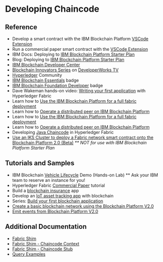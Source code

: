 # Developing Chaincode




## Reference

- Develop a smart contract with the IBM Blockchain Platform <a href="https://developer.ibm.com/tutorials/ibm-blockchain-platform-vscode-smart-contract/" target="_blank">VSCode Extension</a>
- Run a commercial paper smart contract with the <a href="https://developer.ibm.com/tutorials/run-commercial-paper-smart-contract-with-ibm-blockchain-vscode-extension" target="_blank">VSCode Extension</a>
- IBM Docs: Deploying to <a href="https://console.bluemix.net/docs/services/blockchain/develop_starter.html#deploying-a-business-networks-on-starter-plan" target="_blank">IBM Blockchain Platform Starter Plan</a>
- Blog: Deploying to <a href="https://hackernoon.com/deploy-a-business-network-on-free-ibm-blockchain-starter-plan-93fafb3dd997" target="_blank">IBM Blockchain Platform Starter Plan</a>
- <a href="https://developer.ibm.com/blockchain" target="_blank">IBM Blockchain Developer Center</a>
- <a href="https://developer.ibm.com/tv/blockchain-innovators" target="_blank">Blockchain Innovators Series</a> on <a href="https://developer.ibm.com/tv/" target="_blank">DeveloperWorks TV</a>
- <a href="https://hyperledger.github.io/composer/support/support-index.html" target="_blank">Hyperledger</a> Community
- <a href="https://developer.ibm.com/courses/all/blockchain-essentials" target="_blank">IBM Blockchain Essentials</a> badge
- <a href="https://developer.ibm.com/courses/all/ibm-blockchain-foundation-developer" target="_blank">IBM Blockchain Foundation Developer</a> badge
- Dave Wakeman hands-on video: <a href="https://youtu.be/sBg9R0r_7oA" target="_blank">Writing your first application</a> with Hyperledger Fabric
- Learn how to [Use the IBM Blockchain Platform for a full fabric deployment](https://developer.ibm.com/tutorials/ibm-blockchain-platform-for-icp-full-fabric-deployment/)
- Learn how to [Operate a distributed peer on IBM Blockchain Platform](https://developer.ibm.com/tutorials/operate-distributed-peer-on-ibm-blockchain-platform/)
- Learn how to [Use the IBM Blockchain Platform for a full fabric deployment](https://developer.ibm.com/tutorials/ibm-blockchain-platform-for-icp-full-fabric-deployment/)
- Learn how to [Operate a distributed peer on IBM Blockchain Platform](https://developer.ibm.com/tutorials/operate-distributed-peer-on-ibm-blockchain-platform/)
- Developing <a href="https://medium.com/@aleksobol/explained-java-chaincode-in-hyperledger-fabric-fc63fccc84a3" target="_blank">Java Chaincode</a> in Hyperledger Fabric
- <a href="https://developer.ibm.com/patterns/write-a-smart-contract-for-the-fabcarcommercial-paper-or-iks-cluster-with-saas-v2-beta-network-think" target="_blank">Use an IKS Cluster to deploy a Fabric network smart contract onto the Blockchain Platform 2.0 (Beta)</a> _** NOT for use with IBM Blockchain Platform Starter Plan_

## Tutorials and Samples
- IBM Blockchain <a href="https://bluedemos.com/show/1989" target="_blank">Vehicle Lifecycle</a> Demo (Hands-on Lab)  ** Ask your IBM team to reserve an instance for you!
- Hyperledger Fabric <a href="https://hyperledger-fabric.readthedocs.io/en/release-1.4/tutorial/commercial_paper.html" target="_blank">Commercial Paper</a> tutorial
- Build a <a href="https://developer.ibm.com/patterns/build-a-blockchain-insurance-app/" target="_blank">blockchain insurance</a> app
- Develop an <a href="https://developer.ibm.com/code/patterns/develop-an-iot-asset-tracking-app-using-blockchain" target="_blank">IoT asset tracking app</a> with blockchain
- Series: <a href="https://developer.ibm.com/series/code-pattern-series-build-your-first-blockchain-application/" target="_blank">Build your first blockchain application</a>
- <a href="https://developer.ibm.com/patterns/build-a-blockchain-network/" target="_blank">Create a basic blockchain network using the Blockchain Platform V2.0</a>
- <a href="https://developer.ibm.com/patterns/implementing-blockchain-events-using-ibp-vscode-extension/" target="_blank">Emit events from Blockchain Platform V2.0</a>

## Additional Documentation
- <a href="https://fabric-shim.github.io/release-1.4/index.html" target="_blank">Fabric Shim</a>
- <a href="https://fabric-shim.github.io/release-1.4/fabric-contract-api.Context.html" target="_blank">Fabric Shim - Chaincode Context</a>
- <a href="https://fabric-shim.github.io/release-1.4/fabric-shim.ChaincodeStub.html" target="_blank">Fabric Shim - Chaincode Stub</a>
- <a href="https://github.com/jeffet/commpaper/blob/master/papercontract.js" target="_blank">Query Examples</a>

<a href="" target="_blank"></a>